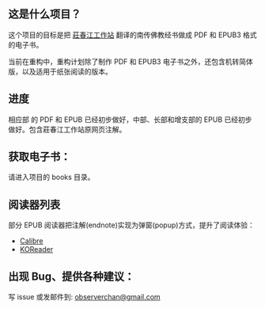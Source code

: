 ## 这是什么项目？
这个项目的目标是把 [莊春江工作站](https://agama.buddhason.org) 翻译的南传佛教经书做成 PDF 和 EPUB3 格式的电子书。

当前在重构中，重构计划除了制作 PDF 和 EPUB3 电子书之外，还包含机转简体版，以及适用于纸张阅读的版本。

## 进度
相应部 的 PDF 和 EPUB 已经初步做好，中部、长部和增支部的 EPUB 已经初步做好。包含莊春江工作站原网页注解。

## 获取电子书：
请进入项目的 books 目录。

## 阅读器列表
部分 EPUB 阅读器把注解(endnote)实现为弹窗(popup)方式，提升了阅读体验：
* [Calibre](https://calibre-ebook.com) 
* [KOReader](https://koreader.rocks)

## 出现 Bug、提供各种建议：
写 issue 或发邮件到: observerchan@gmail.com
